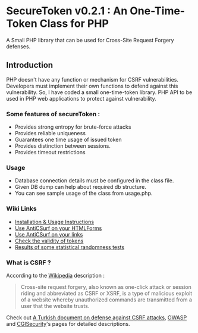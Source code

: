 # SecureToken v0.2.1 : An One-Time-Token Class for PHP
A Small PHP library that can be used for Cross-Site Request Forgery defenses.

## Introduction
PHP doesn't have any function or mechanism for CSRF vulnerabilities. Developers must implement their own functions to defend against this vulnerability. So, I have coded a small one-time-token library. PHP API to be used in PHP web applications to protect against vulnerability.

### Some features of secureToken :

* Provides strong entropy for brute-force attacks
* Provides reliable uniqueness
* Guarantees one time usage of issued token
* Provides distinction between sessions.
* Provides timeout restrictions

### Usage
* Database connection details must be configured in the class file. 
* Given DB dump can help about required db structure.
* You can see sample usage of the class from usage.php.

### Wiki Links
* [Installation & Usage Instructions](wiki/SetupandUsage.md)
* [Use AntiCSurf on your HTMLForms](wiki/UsageHTMLForms.md)
* [Use AntiCSurf on your links](wiki/UsageOnHrefLinks.md)
* [Check the validity of tokens](wiki/UsageOnTokenChecking.md)
* [Results of some statistical randomness tests](wiki/RandomnessTest.md)

### What is CSRF ?
According to the [Wikipedia](https://en.wikipedia.org/wiki/Cross-site_request_forgery) description :

> Cross-site request forgery, also known as one-click attack or session riding and abbreviated as CSRF or XSRF, is a type of malicious exploit of a website whereby unauthorized commands are transmitted from a user that the website trusts.

Check out [A Turkish document on defense against CSRF attacks](https://web.archive.org/web/20100703022141/https://docs.google.com/Doc?id=dgqzqj5d_53gfnrg66m), [OWASP](https://www.owasp.org/index.php/Cross-Site_Request_Forgery_(CSRF)) and [CGISecurity](http://www.cgisecurity.com/csrf-faq.html)'s pages for detailed descriptions.
